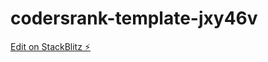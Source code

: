 # codersrank-template-jxy46v

[Edit on StackBlitz ⚡️](https://stackblitz.com/edit/codersrank-template-jxy46v)